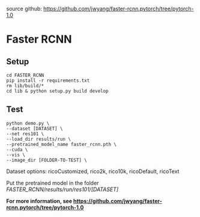 source github: https://github.com/jwyang/faster-rcnn.pytorch/tree/pytorch-1.0

# Faster RCNN

## Setup

```
cd FASTER_RCNN
pip install -r requirements.txt
rm lib/build/*
cd lib & python setup.py build develop
```

## Test

```
python demo.py \
--dataset [DATASET] \
--net res101 \
--load_dir results/run \
--pretrained_model_name faster_rcnn.pth \
--cuda \
--vis \
--image_dir [FOLDER-TO-TEST] \
```

Dataset options: ricoCustomized, rico2k, rico10k, ricoDefault, ricoText

Put the pretrained model in the folder *FASTER_RCNN/results/run/res101/[DATASET]*


**For more information, see https://github.com/jwyang/faster-rcnn.pytorch/tree/pytorch-1.0**


